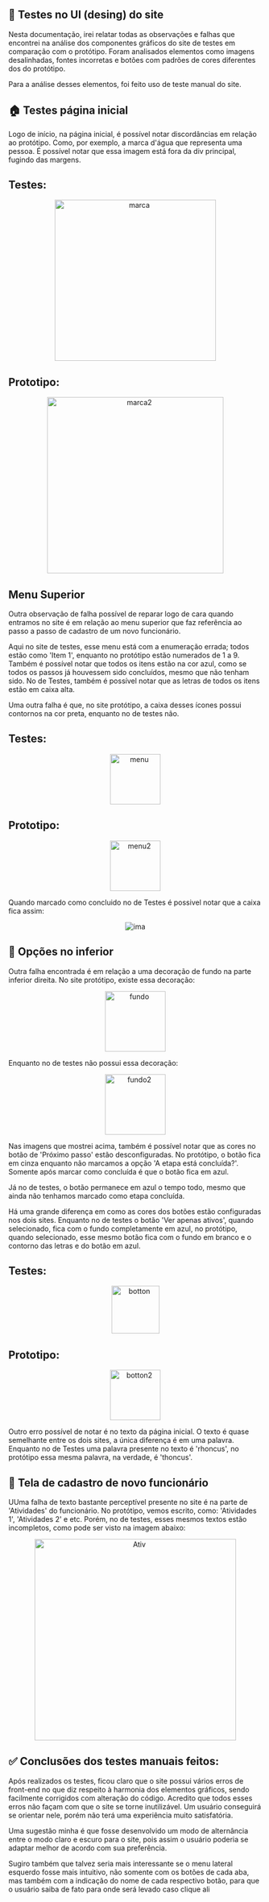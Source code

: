 ## 🎨 Testes no UI (desing) do site

Nesta documentação, irei relatar todas as observações e falhas que encontrei na análise dos componentes gráficos do site de testes em comparação com o protótipo. Foram analisados elementos como imagens desalinhadas, fontes incorretas e botões com padrões de cores diferentes dos do protótipo.

Para a análise desses elementos, foi feito uso de teste manual do site.

## 🏠 Testes página inicial

Logo de início, na página inicial, é possível notar discordâncias em relação ao protótipo. Como, por exemplo, a marca d'água que representa uma pessoa. É possível notar que essa imagem está fora da div principal, fugindo das margens.

## Testes:
<P align="center">
    <img src="Images/image.png" Alt="marca" height="320">
</p>

## Prototipo:
<p align="center">
    <img src="Images/image4.png" Alt="marca2" height="350">
</p>

## Menu Superior

Outra observação de falha possível de reparar logo de cara quando entramos no site é em relação ao menu superior que faz referência ao passo a passo de cadastro de um novo funcionário.

Aqui no site de testes, esse menu está com a enumeração errada; todos estão como 'Item 1', enquanto no protótipo estão numerados de 1 a 9. Também é possível notar que todos os itens estão na cor azul, como se todos os passos já houvessem sido concluídos, mesmo que não tenham sido. No de Testes, também é possível notar que  as letras de todos os itens estão em caixa alta.

Uma outra falha é que, no site protótipo, a caixa desses ícones possui contornos na cor preta, enquanto no de testes não.

## Testes:
<p align="center">
    <img src="Images/image2.png" Alt="menu" height="100">
</p>

## Prototipo:
<p align="center">
    <img src="Images/image3.png" Alt="menu2" height="100">
</p>

Quando marcado como concluido no de Testes é possivel notar que a caixa fica assim:

<p align="center">
    <img src="Images/Captura de tela_2025-07-22_20-45-59.png" alt="ima">
</p>

## 🔻 Opções no inferior

Outra falha encontrada é em relação a uma decoração de fundo na parte inferior direita. No site protótipo, existe essa decoração:

<p align="center">
    <img src="Images/image5.png" Alt="fundo" height="120">
</p>

Enquanto no de testes não possui essa decoração:

<p align="center"> 
    <img src="Images/image6.png" Alt="fundo2" height="120">
</p>

Nas imagens que mostrei acima, também é possível notar que as cores no botão de 'Próximo passo' estão desconfiguradas. No protótipo, o botão fica em cinza enquanto não marcamos a opção 'A etapa está concluída?'. Somente após marcar como concluída é que o botão fica em azul.

Já no de testes, o botão permanece em azul o tempo todo, mesmo que ainda não tenhamos marcado como etapa concluída.

Há uma grande diferença em como as cores dos botões estão configuradas nos dois sites. Enquanto no de testes o botão 'Ver apenas ativos', quando selecionado, fica com o fundo completamente em azul, no protótipo, quando selecionado, esse mesmo botão fica com o fundo em branco e o contorno das letras e do botão em azul.

## Testes:
<p align="center">
    <img src="Images/image7.png" Alt="botton" height="95">
</p>

## Prototipo:
<p align="center">
    <img src="Images/image8.png" Alt="botton2" height="100">
</p>

Outro erro possível de notar é no texto da página inicial. O texto é quase semelhante entre os dois sites, a única diferença é em uma palavra. Enquanto no de Testes uma palavra presente no texto é 'rhoncus', no protótipo essa mesma palavra, na verdade, é 'thoncus'.

## 📝 Tela de cadastro de novo funcionário

UUma falha de texto bastante perceptível presente no site é na parte de 'Atividades' do funcionário. No protótipo, vemos escrito, como: 'Atividades 1', 'Atividades 2' e etc. Porém, no de testes, esses mesmos textos estão incompletos, como pode ser visto na imagem abaixo:

<p align="center">
    <img src="Images/image9.png" Alt="Ativ" height="400">
</p>

## ✅ Conclusões dos testes manuais feitos:

Após realizados os testes, ficou claro que o site possui vários erros de front-end no que diz respeito à harmonia dos elementos gráficos, sendo facilmente corrigidos com alteração do código. Acredito que todos esses erros não façam com que o site se torne inutilizável. Um usuário conseguirá se orientar nele, porém não terá uma experiência muito satisfatória.

Uma sugestão minha é que fosse desenvolvido um modo de alternância entre o modo claro e escuro para o site, pois assim o usuário poderia se adaptar melhor de acordo com sua preferência.

Sugiro também que talvez seria mais interessante se o menu lateral esquerdo fosse mais intuitivo, não somente com os botões de cada aba, mas também com a indicação do nome de cada respectivo botão, para que o usuário saiba de fato para onde será levado caso clique ali